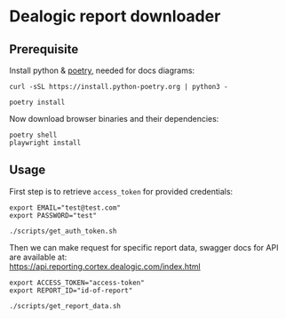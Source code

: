 # Dealogic report downloader

## Prerequisite

Install python & [poetry](https://python-poetry.org/), needed for docs diagrams:

```
curl -sSL https://install.python-poetry.org | python3 -

poetry install
```

Now download browser binaries and their dependencies:

```
poetry shell
playwright install
```

## Usage

First step is to retrieve `access_token` for provided credentials:

```
export EMAIL="test@test.com"
export PASSWORD="test"

./scripts/get_auth_token.sh
```

Then we can make request for specific report data, swagger docs for API are available at: \
https://api.reporting.cortex.dealogic.com/index.html

```
export ACCESS_TOKEN="access-token"
export REPORT_ID="id-of-report"

./scripts/get_report_data.sh
```
